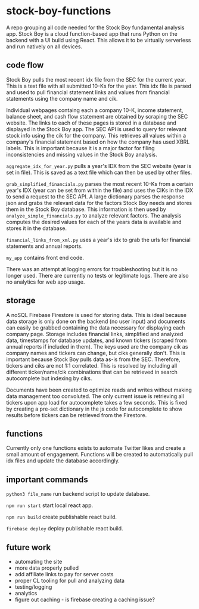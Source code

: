 # stock-boy-functions

A repo grouping all code needed for the Stock Boy fundamental analysis app. Stock Boy is a cloud function-based app that runs Python on the backend with a UI build using React. This allows it to be virtually serverless and run natively on all devices.

## code flow

Stock Boy pulls the most recent idx file from the SEC for the current year. This is a text file with all submitted 10-Ks for the year. This idx file is parsed and used to pull financial statement links and values from financial statements using the company name and cik.

Individual webpages containg each a company 10-K, income statement, balance sheet, and cash flow statement are obtained by scraping the SEC website. The links to each of these pages is stored in a database and displayed in the Stock Boy app. The SEC API is used to query for relevant stock info using the cik for the company. This retrieves all values within a company's financial statement based on how the company has used XBRL labels. This is important because it is a major factor for filing inconsistencies and missing values in the Stock Boy analysis.

```aggregate_idx_for_year.py``` pulls a year's IDX from the SEC website (year is set in file). This is saved as a text file which can then be used by other files.

```grab_simplified_financials.py``` parses the most recent 10-Ks from a certain year's IDX (year can be set from within the file) and uses the CIKs in the IDX to send a request to the SEC API. A large dictionary parses the response json and grabs the relevant data for the factors Stock Boy needs and stores them in the Stock Boy database. This information is then used by ```analyze_simple_financials.py``` to analyze relevant factors. The analysis computes the desired values for each of the years data is available and stores it in the database.

```financial_links_from_xml.py``` uses a year's idx to grab the urls for financial statements and annual reports.

```my_app``` contains front end code.

There was an attempt at logging errors for troubleshooting but it is no longer used. There are currently no tests or legitimate logs. There are also no analytics for web app usage.

## storage

A noSQL Firebase Firestore is used for storing data. This is ideal because data storage is only done on the backend (no user input) and documents can easily be grabbed containing the data necessary for displaying each company page. Storage includes financial links, simplified and analyzed data, timestamps for database updates, and known tickers (scraped from annual reports if included in them). The keys used are the company cik as company names and tickers can change, but ciks generally don't. This is important because Stock Boy pulls data as-is from the SEC. Therefore, tickers and ciks are not 1:1 correlated. This is resolved by including all different ticker/name/cik combinations that can be retrieved in search autocomplete but indexing by ciks.

Documents have been created to optimize reads and writes without making data management too convoluted. The only current issue is retrieving all tickers upon app load for autocomplete takes a few seconds. This is fixed by creating a pre-set dictionary in the js code for autocomplete to show results before tickers can be retrieved from the Firestore.

## functions

Currently only one functions exists to automate Twitter likes and create a small amount of engagement. Functions will be created to automatically pull idx files and update the database accordingly.

## important commands

```python3 file_name``` run backend script to update database. 

```npm run start``` start local react app. 

```npm run build``` create publishable react build. 

```firebase deploy``` deploy publishable react build. 

## future work

* automating the site
* more data properly pulled
* add affiliate links to pay for server costs
* proper CL tooling for pull and analyzing data
* testing/logging
* analytics
* figure out caching - is firebase creating a caching issue?
